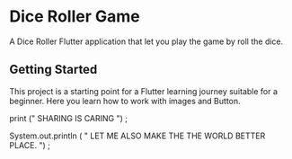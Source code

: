 # Dice Roller Game

A Dice Roller Flutter application that let you play the game by roll the dice.

## Getting Started

This project is a starting point for a Flutter learning journey suitable for a beginner.
Here you learn how to work with images and Button.

print (" SHARING IS CARING ") ;

System.out.println ( " LET ME ALSO MAKE THE THE WORLD BETTER PLACE. ") ;